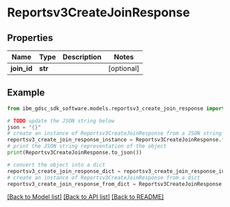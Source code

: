 # Reportsv3CreateJoinResponse


## Properties

Name | Type | Description | Notes
------------ | ------------- | ------------- | -------------
**join_id** | **str** |  | [optional] 

## Example

```python
from ibm_gdsc_sdk_software.models.reportsv3_create_join_response import Reportsv3CreateJoinResponse

# TODO update the JSON string below
json = "{}"
# create an instance of Reportsv3CreateJoinResponse from a JSON string
reportsv3_create_join_response_instance = Reportsv3CreateJoinResponse.from_json(json)
# print the JSON string representation of the object
print(Reportsv3CreateJoinResponse.to_json())

# convert the object into a dict
reportsv3_create_join_response_dict = reportsv3_create_join_response_instance.to_dict()
# create an instance of Reportsv3CreateJoinResponse from a dict
reportsv3_create_join_response_from_dict = Reportsv3CreateJoinResponse.from_dict(reportsv3_create_join_response_dict)
```
[[Back to Model list]](../README.md#documentation-for-models) [[Back to API list]](../README.md#documentation-for-api-endpoints) [[Back to README]](../README.md)


